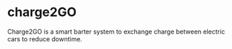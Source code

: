 # charge2GO
Charge2GO is a smart barter system to exchange charge between electric cars to reduce downtime.
